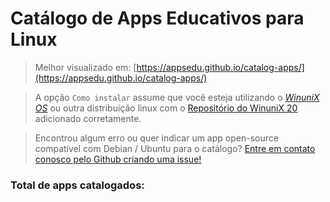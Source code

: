 # Catálogo de Apps Educativos para Linux

> Melhor visualizado em: [https://appsedu.github.io/catalog-apps/](https://appsedu.github.io/catalog-apps/)

> A opção `Como instalar` assume que você esteja utilizando o [_WinuniX OS_](https://winunix.github.io) ou outra distribuição linux com o [Repositório do WinuniX 20](https://winunix.github.io/debian/) adicionado corretamente.

> Encontrou algum erro ou quer indicar um app open-source compatível com Debian / Ubuntu para o catálogo? [Entre em contato conosco pelo Github criando uma issue!](https://github.com/appsedu/catalog-apps/issues)

<div id="list-of-apps"></div>

<div id="modelBox" style="display: none;">
<a name="" class="appAnchor"></a>
<table>
    <thread>
        <tr>
            <th colspan="2" class="appName">My App</th>
        </tr>
    </thread>
    <tbody>
        <tr>
            <td align="right"><i>Descrição</i></td>
            <td lign="left" class="descriptionText"></td>
        </tr>
        <tr>
            <td align="right"><i>Página Oficial</i></td>
            <td lign="left"><a href="#" class="pageUrl"></a></td>
        </tr>
        <tr>
            <td align="right"><i>Como instalar</i></td>
            <td align="left" class="installCode">
            </td>
        </tr>
        <tr>
            <td align="right"><i>Screenshot</i></td>
            <td align="left">
                <a href="#" class="imgUrlLink" target="blank"><img width="320px" class="imgUrl" src=""></a>
            </td>
        </tr>
        <tr>
            <td align="right"><i>Categoria</i></td>
            <td align="left" class="categoryName">
            </td>
        </tr>
    </tbody>
</table>
</div>

<h3>Total de apps catalogados: <span id="numCatalog"></span></h3>

<script>
var apps;
var xhttp = new XMLHttpRequest();
xhttp.onreadystatechange = function() {
    if (this.readyState == 4 && this.status == 200) {
        apps = JSON.parse(this.responseText);
        for (i in apps) {
            var item = document.getElementById('modelBox').cloneNode(true);
            item.style.display = 'block';
            item.getElementsByClassName('appName')[0].innerHTML = apps[i].app;
            item.getElementsByClassName('descriptionText')[0].innerHTML = apps[i].text;
            item.getElementsByClassName('pageUrl')[0].innerHTML = apps[i].page;
            item.getElementsByClassName('pageUrl')[0].setAttribute('href', apps[i].page);
            item.getElementsByClassName('imgUrl')[0].setAttribute('src', apps[i].img);
            item.getElementsByClassName('imgUrlLink')[0].setAttribute('href', apps[i].img);
            item.getElementsByClassName('categoryName')[0].innerHTML = apps[i].categories.join(', ');
            item.getElementsByClassName('appAnchor')[0].setAttribute('name', apps[i].app);

            var installCode = item.getElementsByClassName('installCode')[0];
            var codigo = apps[i].install;
            var inner = "";

            if (Array.isArray(codigo)) {
                for(j in codigo)
                    inner += `<code>${codigo[j]}</code><br>`;
            } else
                inner = `<code>${codigo}</code>`;
            
            installCode.innerHTML = inner;
            document.getElementById('list-of-apps').appendChild(item);
        }
        document.getElementById('numCatalog').innerHTML = apps.length;
        var hashAtual = location.hash;
        location.hash = '#';
        location.hash = hashAtual;
    }
};

xhttp.open("GET", "apps.json", true);
xhttp.send();
document.querySelector('h1').remove();
</script>

